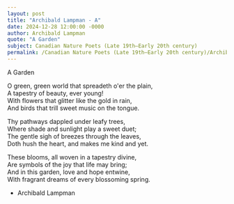 ```yaml
---
layout: post
title: "Archibald Lampman - A"
date: 2024-12-28 12:00:00 -0000
author: Archibald Lampman
quote: "A Garden"
subject: Canadian Nature Poets (Late 19th–Early 20th century)
permalink: /Canadian Nature Poets (Late 19th–Early 20th century)/Archibald Lampman/Archibald Lampman - A
---
```


A Garden

O green, green world that spreadeth o'er the plain,  
A tapestry of beauty, ever young!  
With flowers that glitter like the gold in rain,  
And birds that trill sweet music on the tongue.

Thy pathways dappled under leafy trees,  
Where shade and sunlight play a sweet duet;  
The gentle sigh of breezes through the leaves,  
Doth hush the heart, and makes me kind and yet.

These blooms, all woven in a tapestry divine,  
Are symbols of the joy that life may bring;  
And in this garden, love and hope entwine,  
With fragrant dreams of every blossoming spring.

- Archibald Lampman
